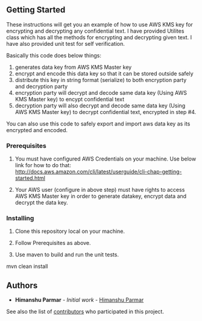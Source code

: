## Getting Started

These instructions will get you an example of how to use AWS KMS key for encrypting and decrypting any confidential text.
I have provided Utilites class which has all the methods for encrypting and decrypting given text.
I have also provided unit test for self verification.

Basically this code does below things:
1) generates data key from AWS KMS Master key
2) encrypt and encode this data key so that it can be stored outside safely
3) distribute this key in string format (serialize) to both encryption party and decryption party
4) encryption party will decrypt and decode same data key (Using AWS KMS Master key) to encypt confidential text
5) decryption party will also decrypt and decode same data key (Using AWS KMS Master key) to decrypt confidential
text, encrypted in step #4.

You can also use this code to safely export and import aws data key as its encrypted and encoded.


### Prerequisites

1) You must have configured AWS Credentials on your machine. Use below link for how to do that:
http://docs.aws.amazon.com/cli/latest/userguide/cli-chap-getting-started.html

2) Your AWS user (configure in above step) must have rights to access AWS KMS Master key in order to generate datakey,
encrypt data and decrypt the data key.

### Installing

1) Clone this repository local on your machine.

2) Follow Prerequisites as above.

3) Use maven to build and run the unit tests.

mvn clean install

## Authors

* **Himanshu Parmar** - *Initial work* - [Himanshu Parmar](https://github.com/himanshu-parmar-bigdata)

See also the list of [contributors](https://github.com/your/project/contributors) who participated in this project.

